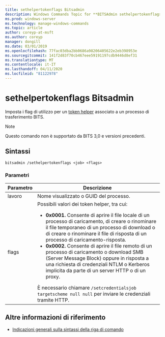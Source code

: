 ```yaml
---
title: sethelpertokenflags Bitsadmin
description: Windows Commands Topic for **BITSAdmin sethelpertokenflags**, che imposta i flag di utilizzo per un token Helper associato a un processo di trasferimento BITS.
ms.prod: windows-server
ms.technology: manage-windows-commands
ms.topic: article
author: coreyp-at-msft
ms.author: coreyp
manager: dongill
ms.date: 03/01/2019
ms.openlocfilehash: 77fac03dba2bb0686a98206405622e2eb398953e
ms.sourcegitcommit: 141f2d83f70cb467eee59191197cdb9446d8ef31
ms.translationtype: MT
ms.contentlocale: it-IT
ms.lasthandoff: 04/11/2020
ms.locfileid: "81122978"
---
```

# <a name="bitsadmin-sethelpertokenflags"></a>sethelpertokenflags Bitsadmin

Imposta i flag di utilizzo per un [token helper](https://docs.microsoft.com/windows/win32/bits/helper-tokens-for-bits-transfer-jobs) associato a un processo di trasferimento BITS.

> [!NOTE]
> Questo comando non è supportato da BITS 3,0 e versioni precedenti.

## <a name="syntax"></a>Sintassi

```
bitsadmin /sethelpertokenflags <job> <flags>
```

### <a name="parameters"></a>Parametri

| Parametro | Descrizione |
| --------- | ----------- |
| lavoro | Nome visualizzato o GUID del processo. |
| flags | Possibili valori dei token helper, tra cui:<ul><li>**0x0001.** Consente di aprire il file locale di un processo di caricamento, di creare o rinominare il file temporaneo di un processo di download o di creare o rinominare il file di risposta di un processo di caricamento-risposta.</li><li>**0x0002.** Consente di aprire il file remoto di un processo di caricamento o download SMB (Server Message Block) oppure in risposta a una richiesta di credenziali NTLM o Kerberos implicita da parte di un server HTTP o di un proxy.</li></ul>È necessario chiamare `/setcredentialsjob targetscheme null null` per inviare le credenziali tramite HTTP. |

## <a name="additional-references"></a>Altre informazioni di riferimento

- [Indicazioni generali sulla sintassi della riga di comando](command-line-syntax-key.md)
